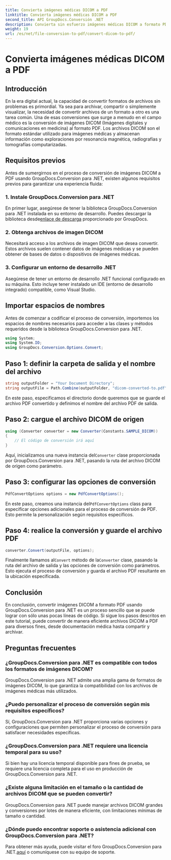 ```yaml
---
title: Convierta imágenes médicas DICOM a PDF
linktitle: Convierta imágenes médicas DICOM a PDF
second_title: API GroupDocs.Conversión .NET
description: Convierta sin esfuerzo imágenes médicas DICOM a formato PDF utilizando GroupDocs.Conversion para .NET. Solución de conversión flexible, eficiente y personalizable.
weight: 19
url: /es/net/file-conversion-to-pdf/convert-dicom-to-pdf/
---
```


# Convierta imágenes médicas DICOM a PDF

## Introducción
En la era digital actual, la capacidad de convertir formatos de archivos sin problemas es primordial. Ya sea para archivar, compartir o simplemente visualizar, la necesidad de convertir archivos de un formato a otro es una tarea común. Una de esas conversiones que surge a menudo en el campo médico es la conversión de imágenes DICOM (Imágenes digitales y comunicaciones en medicina) al formato PDF. Los archivos DICOM son el formato estándar utilizado para imágenes médicas y almacenan información como exploraciones por resonancia magnética, radiografías y tomografías computarizadas.
## Requisitos previos
Antes de sumergirnos en el proceso de conversión de imágenes DICOM a PDF usando GroupDocs.Conversion para .NET, existen algunos requisitos previos para garantizar una experiencia fluida:
### 1. Instale GroupDocs.Conversion para .NET
 En primer lugar, asegúrese de tener la biblioteca GroupDocs.Conversion para .NET instalada en su entorno de desarrollo. Puedes descargar la biblioteca desde[enlace de descarga](https://releases.groupdocs.com/conversion/net/) proporcionado por GroupDocs.
### 2. Obtenga archivos de imagen DICOM
Necesitará acceso a los archivos de imagen DICOM que desea convertir. Estos archivos suelen contener datos de imágenes médicas y se pueden obtener de bases de datos o dispositivos de imágenes médicas.
### 3. Configurar un entorno de desarrollo .NET
Asegúrese de tener un entorno de desarrollo .NET funcional configurado en su máquina. Esto incluye tener instalado un IDE (entorno de desarrollo integrado) compatible, como Visual Studio.

## Importar espacios de nombres
Antes de comenzar a codificar el proceso de conversión, importemos los espacios de nombres necesarios para acceder a las clases y métodos requeridos desde la biblioteca GroupDocs.Conversion para .NET.
```csharp
using System;
using System.IO;
using GroupDocs.Conversion.Options.Convert;
```
## Paso 1: definir la carpeta de salida y el nombre del archivo
```csharp
string outputFolder = "Your Document Directory";
string outputFile = Path.Combine(outputFolder, "dicom-converted-to.pdf");
```
En este paso, especificamos el directorio donde queremos que se guarde el archivo PDF convertido y definimos el nombre del archivo PDF de salida.
## Paso 2: cargue el archivo DICOM de origen
```csharp
using (Converter converter = new Converter(Constants.SAMPLE_DICOM))
{
    // El código de conversión irá aquí
}
```
 Aquí, inicializamos una nueva instancia del`Converter` clase proporcionada por GroupDocs.Conversion para .NET, pasando la ruta del archivo DICOM de origen como parámetro.
## Paso 3: configurar las opciones de conversión
```csharp
PdfConvertOptions options = new PdfConvertOptions();
```
 En este paso, creamos una instancia del`PdfConvertOptions` class para especificar opciones adicionales para el proceso de conversión de PDF. Esto permite la personalización según requisitos específicos.
## Paso 4: realice la conversión y guarde el archivo PDF
```csharp
converter.Convert(outputFile, options);
```
 Finalmente llamamos al`Convert` método de la`Converter` clase, pasando la ruta del archivo de salida y las opciones de conversión como parámetros. Esto ejecuta el proceso de conversión y guarda el archivo PDF resultante en la ubicación especificada.

## Conclusión
En conclusión, convertir imágenes DICOM a formato PDF usando GroupDocs.Conversion para .NET es un proceso sencillo que se puede lograr con sólo unas pocas líneas de código. Si sigue los pasos descritos en este tutorial, puede convertir de manera eficiente archivos DICOM a PDF para diversos fines, desde documentación médica hasta compartir y archivar.
## Preguntas frecuentes
### ¿GroupDocs.Conversion para .NET es compatible con todos los formatos de imágenes DICOM?
GroupDocs.Conversion para .NET admite una amplia gama de formatos de imágenes DICOM, lo que garantiza la compatibilidad con los archivos de imágenes médicas más utilizados.
### ¿Puedo personalizar el proceso de conversión según mis requisitos específicos?
Sí, GroupDocs.Conversion para .NET proporciona varias opciones y configuraciones que permiten personalizar el proceso de conversión para satisfacer necesidades específicas.
### ¿GroupDocs.Conversion para .NET requiere una licencia temporal para su uso?
Si bien hay una licencia temporal disponible para fines de prueba, se requiere una licencia completa para el uso en producción de GroupDocs.Conversion para .NET.
### ¿Existe alguna limitación en el tamaño o la cantidad de archivos DICOM que se pueden convertir?
GroupDocs.Conversion para .NET puede manejar archivos DICOM grandes y conversiones por lotes de manera eficiente, con limitaciones mínimas de tamaño o cantidad.
### ¿Dónde puedo encontrar soporte o asistencia adicional con GroupDocs.Conversion para .NET?
 Para obtener más ayuda, puede visitar el foro GroupDocs.Conversion para .NET.[aquí](https://forum.groupdocs.com/c/conversion/11) o comuníquese con su equipo de soporte.